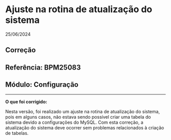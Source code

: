 # Ajuste na rotina de atualização do sistema
25/06/2024
## Correção
## Referência: BPM25083
## Módulo: Configuração
***

**O que foi corrigido:**

Nesta versão, foi realizado um ajuste na rotina de atualização do sistema, pois em alguns casos, não estava sendo possível criar uma tabela do sistema devido a configurações do MySQL. Com esta correção, a atualização do sistema deve ocorrer sem problemas relacionados à criação de tabelas.
